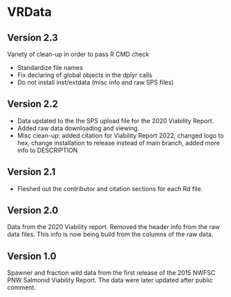 # VRData

## Version 2.3

Variety of clean-up in order to pass R CMD check

* Standardize file names
* Fix declaring of global objects in the dplyr calls
* Do not install inst/extdata (misc info and raw SPS files)

## Version 2.2

* Data updated to the the SPS upload file for the 2020 Viability Report.
* Added raw data downloading and viewing.
* Misc clean-up: added citation for Viability Report 2022, changed logo to hex, change installation to release instead of main branch, added more info to DESCRIPTION

## Version 2.1

* Fleshed out the contributor and citation sections for each Rd file.

## Version 2.0

Data from the 2020 Viability report. Removed the header info from the raw data files. This info is now being build from the columns of the raw data.

## Version 1.0

Spawner and fraction wild data from the first release of the 2015 NWFSC PNW Salmonid Viability Report. The data were later updated after public comment.

